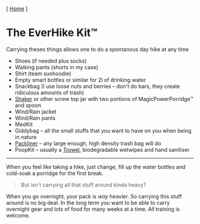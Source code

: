 \[ [Home](/) \]

# The EverHike Kit™

Carrying theses things allows one to do a spontanous day hike at any time

- Shoes (if needed plus socks)
- Walking pants (shorts in my case)
- Shirt (team sunhoodie)
- Empty smart bottles or similar for 2l of drinking water
- Snackbag (I use loose nuts and berries – don't do bars, they create ridiculous amounts of trash)
- [Shaker](https://www.amazon.de/-/en/Protein-Function-Infusion-Strainer-Quality/dp/B0851F3QDZ/) or other screw top jar with two portions of MagicPowerPorridge™ and spoon
- Wind/Rain jacket
- Wind/Rain pants
- MedKit
- Giddybag – all the small stuffs that you want to have on you when being in nature
- [Packliner](https://www.litesmith.com/nylofume-pack-liner-bags/) – any large enough, high density trash bag will do
- PoopKit – usually a [Trowel](https://www.lowergear.com/backpacking-trowel-for-backpacking-sanitation), biodegradable wetwipes and hand sanitiser

---

When you feel like taking a hike, just change, fill up the water bottles and cold-soak a porridge for the first break.

> But isn't carrying all that stuff around kinda heavy?

When you go overnight, your pack is *way* heavier. So carrying this stuff around is no big deal. In the long term you want to be able to carry overnight gear and lots of food for many weeks at a time. All training is welcome.

<link rel="stylesheet" href="/css.css">
